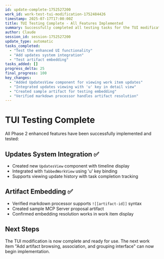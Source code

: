```yaml
---
id: update-complete-1752527200
work_id: work-test-tui-modification-1752484426
timestamp: 2025-07-17T17:00:00Z
title: TUI Testing Complete - All Features Implemented
summary: Successfully completed all testing tasks for the TUI modification. The system now displays Work items as primary containers with full support for updates viewing and artifact embedding.
author: Claude
session_id: session-1752527200
update_type: automatic
tasks_completed:
  - "Test the enhanced UI functionality"
  - "Add updates system integration"
  - "Test artifact embedding"
tasks_added: []
progress_delta: 25
final_progress: 100
key_changes:
  - "Added UpdatesView component for viewing work item updates"
  - "Integrated updates viewing with 'u' key in detail view"
  - "Created sample artifact for testing embedding"
  - "Verified markdown processor handles artifact resolution"
---
```


# TUI Testing Complete

All Phase 2 enhanced features have been successfully implemented and tested:

## Updates System Integration ✅
- Created new `UpdatesView` component with timeline display
- Integrated with `TabbedWorkView` using 'u' key binding
- Supports viewing update history with task completion tracking

## Artifact Embedding ✅
- Verified markdown processor supports `![[artifact-id]]` syntax
- Created sample MCP Server proposal artifact
- Confirmed embedding resolution works in work item display

## Next Steps
The TUI modification is now complete and ready for use. The next work item "Add artifact browsing, association, and grouping interface" can now begin implementation.